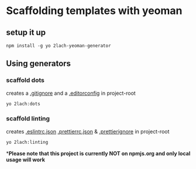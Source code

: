 # Scaffolding templates with yeoman

## setup it up

```
npm install -g yo 2lach-yeoman-generator
```

## Using generators

### scaffold dots

creates a [.gitignore](generators/dots/templates/gitignore-template) and a [.editorconfig](generators/dots/templates/editorconfig-template) in project-root

```bash
yo 2lach:dots
```

### scaffold linting

creates [.eslintrc.json](generators/linting/templates/eslintrc-template.json) [.prettierrc.json](generators/linting/templates/prettierrc-template.json) & [.prettierignore](generators/linting/templates/prettierignore-template) in project-root

```bash
yo 2lach:linting
```


***Please note that this project is currently NOT on npmjs.org and only local usage will work**
